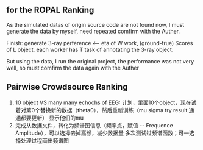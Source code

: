 ## for the ROPAL Ranking
As the simulated datas of origin source code are not found now, I must generate the data by myself, need repeated comfirm with the Auther.

Finish: generate 3-ray perference <-- eta of W work, (ground-true) Scores of L object. each worker has T task of annotating the 3-ray object.

But using the data, I run the original project, the performance was not very well, so must comfirm the data again with the Auther


## Pairwise Crowdsource Ranking

1. 10 object VS many many echochs of EEG:
    计划，里面10个object，现在试着对第0个替换新的数据（theta0），然后重新训练（mu sigma try result 通通都要更新）
    显示他们的mu
1. 完成从数据文件，转化为频谱图信息（频率点，赋值 -- Frequence Amplitude），可以选择去掉高频，减少数据量
    多次测试过频谱函数；可一选择处理过程画出频谱图

